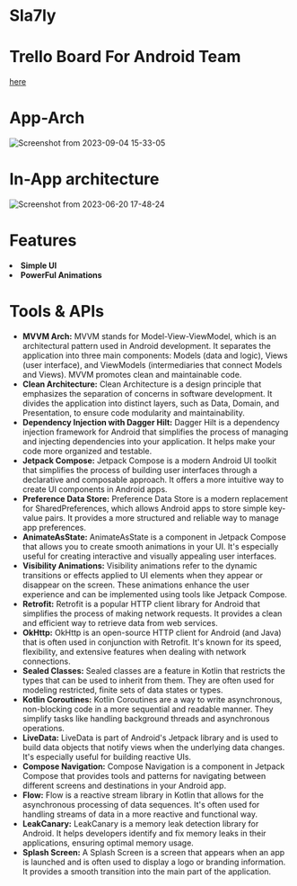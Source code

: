 # Sla7ly

# Trello Board For Android Team
<a href="https://trello.com/invite/b/kroNHbyN/ATTI680a773e03c7fddcba044d0e1da7e453D7017344/cyber-dunkers"> here </a>

  
# App-Arch
![Screenshot from 2023-09-04 15-33-05](https://github.com/sala7ly/Sla7ly/assets/72602749/9c93a8e1-2074-40f1-afb2-58cc15931945)


# In-App architecture
![Screenshot from 2023-06-20 17-48-24](https://github.com/ahmed-faroukk/AlalmiyaAlhura-Task/assets/72602749/cd582dec-d31f-41e1-b545-1c329e69940f)

# Features
<li>
  <strong>Simple UI</strong>
</li>
<li>
  <strong>  PowerFul Animations </strong>
    </li>

# Tools & APIs
<ul>
    <li>
      <strong>MVVM Arch:</strong>
      MVVM stands for Model-View-ViewModel, which is an architectural pattern used in Android development. It separates the application into three main components: Models (data and logic), Views (user interface), and ViewModels (intermediaries that connect Models and Views). MVVM promotes clean and maintainable code.
    </li>
    <li>
      <strong>Clean Architecture:</strong>
      Clean Architecture is a design principle that emphasizes the separation of concerns in software development. It divides the application into distinct layers, such as Data, Domain, and Presentation, to ensure code modularity and maintainability.
    </li>
    <li>
      <strong>Dependency Injection with Dagger Hilt:</strong>
      Dagger Hilt is a dependency injection framework for Android that simplifies the process of managing and injecting dependencies into your application. It helps make your code more organized and testable.
    </li>
    <li>
      <strong>Jetpack Compose:</strong>
      Jetpack Compose is a modern Android UI toolkit that simplifies the process of building user interfaces through a declarative and composable approach. It offers a more intuitive way to create UI components in Android apps.
    </li>
    <li>
      <strong>Preference Data Store:</strong>
      Preference Data Store is a modern replacement for SharedPreferences, which allows Android apps to store simple key-value pairs. It provides a more structured and reliable way to manage app preferences.
    </li>
    <li>
      <strong>AnimateAsState:</strong>
      AnimateAsState is a component in Jetpack Compose that allows you to create smooth animations in your UI. It's especially useful for creating interactive and visually appealing user interfaces.
    </li>
    <li>
      <strong>Visibility Animations:</strong>
      Visibility animations refer to the dynamic transitions or effects applied to UI elements when they appear or disappear on the screen. These animations enhance the user experience and can be implemented using tools like Jetpack Compose.
    </li>
    <li>
      <strong>Retrofit:</strong>
      Retrofit is a popular HTTP client library for Android that simplifies the process of making network requests. It provides a clean and efficient way to retrieve data from web services.
    </li>
    <li>
      <strong>OkHttp:</strong>
      OkHttp is an open-source HTTP client for Android (and Java) that is often used in conjunction with Retrofit. It's known for its speed, flexibility, and extensive features when dealing with network connections.
    </li>
    <li>
      <strong>Sealed Classes:</strong>
      Sealed classes are a feature in Kotlin that restricts the types that can be used to inherit from them. They are often used for modeling restricted, finite sets of data states or types.
    </li>
    <li>
      <strong>Kotlin Coroutines:</strong>
      Kotlin Coroutines are a way to write asynchronous, non-blocking code in a more sequential and readable manner. They simplify tasks like handling background threads and asynchronous operations.
    </li>
    <li>
      <strong>LiveData:</strong>
      LiveData is part of Android's Jetpack library and is used to build data objects that notify views when the underlying data changes. It's especially useful for building reactive UIs.
    </li>
    <li>
      <strong>Compose Navigation:</strong>
      Compose Navigation is a component in Jetpack Compose that provides tools and patterns for navigating between different screens and destinations in your Android app.
    </li>
    <li>
      <strong>Flow:</strong>
      Flow is a reactive stream library in Kotlin that allows for the asynchronous processing of data sequences. It's often used for handling streams of data in a more reactive and functional way.
    </li>
    <li>
      <strong>LeakCanary:</strong>
      LeakCanary is a memory leak detection library for Android. It helps developers identify and fix memory leaks in their applications, ensuring optimal memory usage.
    </li>
    <li>
      <strong>Splash Screen:</strong>
      A Splash Screen is a screen that appears when an app is launched and is often used to display a logo or branding information. It provides a smooth transition into the main part of the application.
    </li>
  </ul>

 
